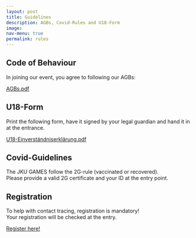 ```yaml
---
layout: post
title: Guidelines
description: AGBs, Covid-Rules and U18-Form
image: 
nav-menu: true
permalink: rules
---
```

## Code of Behaviour
In joining our event, you agree to following our AGBs:

[AGBs.pdf](https://games.oeh.jku.at//AGBs_JKU_Games_SoSe22.pdf)

## U18-Form
Print the following form, have it signed by your legal guardian and hand it in at the entrance. 

[U18-Einverständniserklärung.pdf](https://games.oeh.jku.at/U18-Einverständniserklärung.pdf)

## Covid-Guidelines
The JKU GAMES follow the 2G-rule (vaccinated or recovered).<br>
Please provide a valid 2G certificate and your ID at the entry point.

## Registration
To help with contact tracing, registration is mandatory! <br>
Your registration will be checked at the entry.

[Register here!](https://forms.gle/yqQJ5RTazCu2jSiC6)
